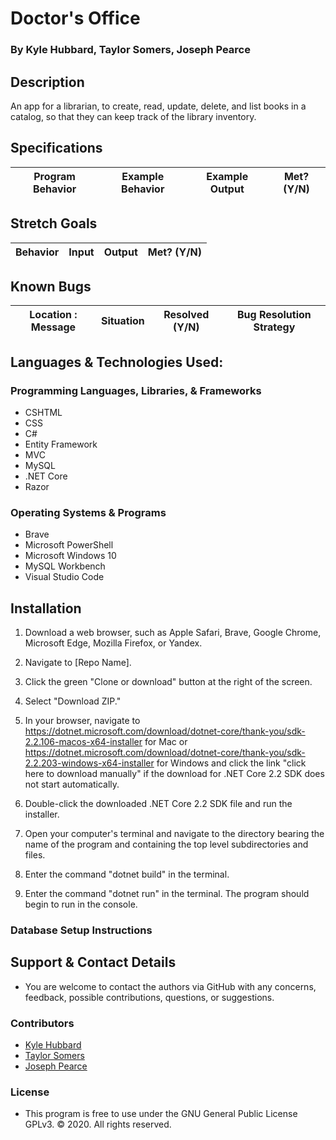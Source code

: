 # Doctor's Office

  ### By Kyle Hubbard, Taylor Somers, Joseph Pearce

## Description

An app for a librarian, to create, read, update, delete, and list books in a catalog, so that they can keep track of the library inventory.


## Specifications

  | Program Behavior | Example Behavior | Example Output | Met? (Y/N) |
  | ----------- | ----------- | ----------- | ----------- |
  


## Stretch Goals
| Behavior | Input | Output | Met? (Y/N) |
| ----------- | ----------- | ----------- | ----------- |



## Known Bugs

| Location : Message |  Situation  | Resolved (Y/N) |  Bug Resolution Strategy |
| ----------- | ----------- | ----------- | ----------- |




## Languages & Technologies Used:

  ### Programming Languages, Libraries, & Frameworks
  * CSHTML
  * CSS
  * C#
  * Entity Framework
  * MVC
  * MySQL
  * .NET Core
  * Razor

  ### Operating Systems & Programs
  * Brave
  * Microsoft PowerShell
  * Microsoft Windows 10
  * MySQL Workbench
  * Visual Studio Code

## Installation

  1.  Download a web browser, such as Apple Safari, Brave, Google Chrome, Microsoft Edge, Mozilla Firefox, or Yandex.
  2.  Navigate to [Repo Name].
  3.  Click the green "Clone or download" button at the right of the screen.
  4.  Select "Download ZIP."
 
  6.  In your browser, navigate to https://dotnet.microsoft.com/download/dotnet-core/thank-you/sdk-2.2.106-macos-x64-installer for Mac or https://dotnet.microsoft.com/download/dotnet-core/thank-you/sdk-2.2.203-windows-x64-installer for Windows and click the link "click here to download manually" if the download for .NET Core 2.2 SDK does not start automatically.

  7.  Double-click the downloaded .NET Core 2.2 SDK file and run the installer.
  8.  Open your computer's terminal and navigate to the directory bearing the name of the program and containing the top level subdirectories and files.
  9.  Enter the command "dotnet build" in the terminal.
  10. Enter the command "dotnet run" in the terminal. The program should begin to run in the console.

  ### Database Setup Instructions

  


## Support & Contact Details

  * You are welcome to contact the authors via GitHub with any concerns, feedback, possible contributions, questions, or suggestions.


### Contributors

  * [Kyle Hubbard]()
  * [Taylor Somers]()
  * [Joseph Pearce]()



### License

  * This program is free to use under the GNU General Public License GPLv3. © 2020. All rights reserved.